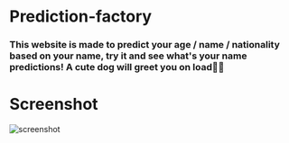 # Prediction-factory
### This website is made to predict your age / name / nationality based on your name, try it and see what's your name predictions! A cute dog will greet you on load👋🏻

# Screenshot
<img src="https://i.ibb.co/PD2SNDb/Screenshot-2022-09-11-013435.png" alt="screenshot" />
